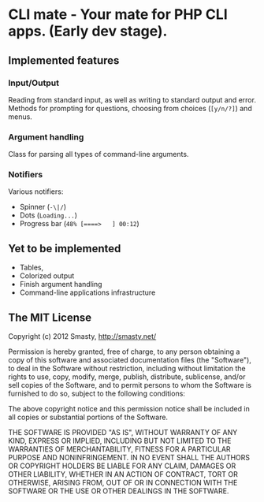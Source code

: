 # CLI mate - Your mate for PHP CLI apps. (Early dev stage).


## Implemented features

### Input/Output

Reading from standard input, as well as writing to standard output and error.
Methods for prompting for questions, choosing from choices (`[y/n/?]`) and menus.

### Argument handling

Class for parsing all types of command-line arguments.

### Notifiers

Various notifiers:

- Spinner (`-\|/`)
- Dots (`Loading...`)
- Progress bar (`48% [====>   ] 00:12`)


## Yet to be implemented

- Tables,
- Colorized output
- Finish argument handling
- Command-line applications infrastructure


## The MIT License


Copyright (c) 2012 Smasty, http://smasty.net/

Permission is hereby granted, free of charge, to any person obtaining
a copy of this software and associated documentation files (the
"Software"), to deal in the Software without restriction, including
without limitation the rights to use, copy, modify, merge, publish,
distribute, sublicense, and/or sell copies of the Software, and to
permit persons to whom the Software is furnished to do so, subject to
the following conditions:

The above copyright notice and this permission notice shall be
included in all copies or substantial portions of the Software.

THE SOFTWARE IS PROVIDED "AS IS", WITHOUT WARRANTY OF ANY KIND,
EXPRESS OR IMPLIED, INCLUDING BUT NOT LIMITED TO THE WARRANTIES OF
MERCHANTABILITY, FITNESS FOR A PARTICULAR PURPOSE AND
NONINFRINGEMENT. IN NO EVENT SHALL THE AUTHORS OR COPYRIGHT HOLDERS BE
LIABLE FOR ANY CLAIM, DAMAGES OR OTHER LIABILITY, WHETHER IN AN ACTION
OF CONTRACT, TORT OR OTHERWISE, ARISING FROM, OUT OF OR IN CONNECTION
WITH THE SOFTWARE OR THE USE OR OTHER DEALINGS IN THE SOFTWARE.